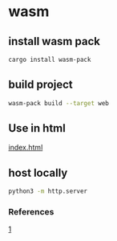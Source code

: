 # wasm

## install wasm pack
```sh
cargo install wasm-pack
```

## build project
```sh
wasm-pack build --target web
```

## Use in html
[index.html](index.html)

## host locally
```sh
python3 -m http.server
```

### References

[1](https://developer.mozilla.org/en-US/docs/WebAssembly/Rust_to_wasm)
